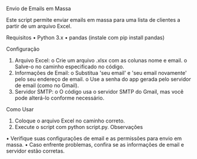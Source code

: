 Envio de Emails em Massa

Este script permite enviar emails em massa para uma lista de clientes a partir de um arquivo Excel.

Requisitos
•	Python 3.x
•	pandas (instale com pip install pandas)

Configuração
1.	Arquivo Excel:
o	Crie um arquivo .xlsx com as colunas nome e email.
o	Salve-o no caminho especificado no código.
2.	Informações de Email:
o	Substitua 'seu email' e 'seu email novamente' pelo seu endereço de email.
o	Use a senha do app gerada pelo servidor de email (como no Gmail).
3.	Servidor SMTP:
o	O código usa o servidor SMTP do Gmail, mas você pode alterá-lo conforme necessário.

Como Usar
1.	Coloque o arquivo Excel no caminho correto.
2.	Execute o script com python script.py.
Observações

•	Verifique suas configurações de email e as permissões para envio em massa.
•	Caso enfrente problemas, confira se as informações de email e servidor estão corretas.
